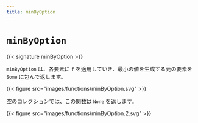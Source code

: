 ```yaml
---
title: minByOption
---
```


# `minByOption`

{{< signature minByOption >}}

`minByOption` は、各要素に `f` を適用していき、最小の値を生成する元の要素を `Some` に包んで返します。

{{< figure src="images/functions/minByOption.svg" >}}

空のコレクションでは、この関数は `None` を返します。

{{< figure src="images/functions/minByOption.2.svg" >}}
